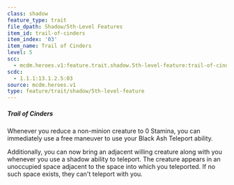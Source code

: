 ```yaml
---
class: shadow
feature_type: trait
file_dpath: Shadow/5th-Level Features
item_id: trail-of-cinders
item_index: '03'
item_name: Trail of Cinders
level: 5
scc:
  - mcdm.heroes.v1:feature.trait.shadow.5th-level-feature:trail-of-cinders
scdc:
  - 1.1.1:13.1.2.5:03
source: mcdm.heroes.v1
type: feature/trait/shadow/5th-level-feature
---
```


##### Trail of Cinders

Whenever you reduce a non-minion creature to 0 Stamina, you can immediately use a free maneuver to use your Black Ash Teleport ability.

Additionally, you can now bring an adjacent willing creature along with you whenever you use a shadow ability to teleport. The creature appears in an unoccupied space adjacent to the space into which you teleported. If no such space exists, they can't teleport with you.
